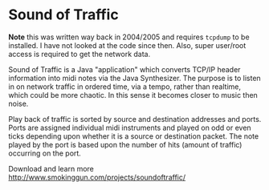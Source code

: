 # Sound of Traffic

**Note** this was written way back in 2004/2005 and requires `tcpdump` to be
installed.  I have not looked at the code since then. Also, super user/root
access is required to get the network data.

Sound of Traffic is a Java "application" which converts TCP/IP header
information into midi notes via the Java Synthesizer. The purpose is to listen
in on network traffic in ordered time, via a tempo, rather than realtime, which
could be more chaotic. In this sense it becomes closer to music then noise.

Play back of traffic is sorted by source and destination addresses and ports.
Ports are assigned individual midi instruments and played on odd or even ticks
depending upon whether it is a source or destination packet. The note played by
the port is based upon the number of hits (amount of traffic) occurring on the
port.

Download and learn more http://www.smokinggun.com/projects/soundoftraffic/
